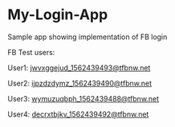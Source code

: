 # My-Login-App
Sample app showing implementation of FB login

FB Test users:

User1: jwvxggejud_1562439493@tfbnw.net

User2: ijpzdzdymz_1562439490@tfbnw.net

User3: wymuzuqbph_1562439488@tfbnw.net

User4: decrxtbjkv_1562439492@tfbnw.net	
